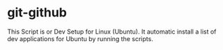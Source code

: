 # git-github
This Script is or Dev Setup for Linux (Ubuntu). It automatic install a list of dev applications for Ubuntu by running the scripts.
